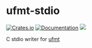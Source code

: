 # ufmt-stdio

[![Crates.io](https://img.shields.io/crates/v/ufmt-stdio.svg)](https://crates.io/crates/ufmt-stdio)
[![Documentation](https://docs.rs/ufmt-stdio/badge.svg)](https://docs.rs/crate/ufmt-stdio/)
![](https://github.com/DoumanAsh/ufmt-stdio/workflows/Rust/badge.svg)

C stdio writer for [ufmt](https://github.com/japaric/ufmt)

